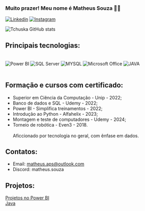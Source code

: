 
### Muito prazer! Meu nome é Matheus Souza 🖐🏽

[![Linkedin](https://img.shields.io/badge/LinkedIn-0077B5?style=for-the-badge&logo=linkedin&logoColor=white)](https://www.linkedin.com/in/matheus-alexandre-souza/)
[![Instagram](https://img.shields.io/badge/Instagram-E4405F?style=for-the-badge&logo=instagram&logoColor=white)](https://www.instagram.com/theus.png)

![Tchuska GitHub stats](https://github-readme-stats.vercel.app/api?username=tchuska&show_icons=true&theme=dark)

## Principais tecnologias:
<div style="display: inline_block"><br/>
<img align="center" alt="Power BI"src="https://img.shields.io/badge/power_bi-F2C811?style=for-the-badge&logo=powerbi&logoColor=black">
<img align="center" alt="SQL Server"src="https://img.shields.io/badge/Microsoft_SQL_Server-CC2927?style=for-the-badge&logo=microsoft-sql-server&logoColor=white">
<img align="center" alt="MYSQL"src="https://img.shields.io/badge/MySQL-00000F?style=for-the-badge&logo=mysql&logoColor=white">
<img align="center" alt="Microsoft Office"src="https://img.shields.io/badge/Microsoft_Office-D83B01?style=for-the-badge&logo=microsoft-office&logoColor=white">
<img align="center" alt="JAVA"src="https://img.shields.io/badge/Java-ED8B00?style=for-the-badge&logo=openjdk&logoColor=white">
</div><br/>

## Formação e cursos  com certificado:
- Superior em Ciência da Computação - Unip - 2022;
- Banco de dados e SQL - Udemy - 2022;
- Power BI - Simplifica treinamentos - 2022; 
- Introdução ao Python - Alfahelix - 2023;
- Montagem e teste de computadores - Udemy - 2024;
- Torneio de robótica - Even3 - 2018. <br/><br/>
Aficcionado por tecnologia no geral, com ênfase em dados.

## Contatos:
- Email: matheus.aps@outlook.com
- Discord: matheus.souza

## Projetos:
<a href = "https://github.com/Tchuska/Projetos-no-Power-BI"> Projetos no Power BI </a> <br/>
<a href = "https://github.com/Tchuska/Java"> Java </a>
